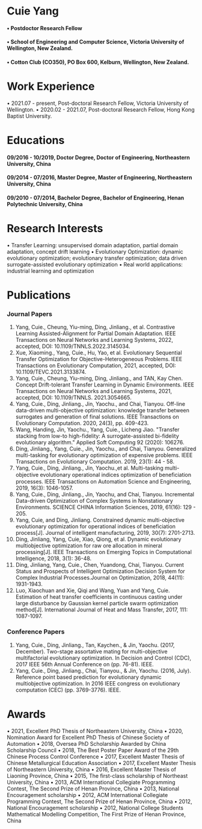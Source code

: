 # Cuie Yang
#### • Postdoctor Research Fellow 
#### • School of Engineering and Computer Science, Victoria University of Wellington, New Zealand. 
#### • Cotton Club (CO350), PO Box 600, Kelburn, Wellington, New Zealand.

# Work Experience
• 2021.07 - present, Post-doctoral Research Fellow, Victoria University of Wellington.
• 2020.02 - 2021.07, Post-doctoral Research Fellow, Hong Kong Baptist University.

# Educations
#### 09/2016 - 10/2019, Doctor Degree, Doctor of Engineering, Northeastern University, China
#### 09/2014 - 07/2016, Master Degree, Master of Engineering, Northeastern University, China
#### 09/2010 - 07/2014, Bachelor Degree, Bachelor of Engineering, Henan Polytechnic University, China

# Research Interests

• Transfer Learning: unsupervised domain adaptation, partial domain adaptation, concept drift learning
•	Evolutionary Optimization: dynamic evolutionary optimization; evolutionary transfer    optimization; data driven surrogate-assisted evolutionary optimization
•	Real world applications: industrial learning and optimization


# Publications
### Journal Papers
1.	Yang, Cuie., Cheung, Yiu-ming, Ding, Jinliang., et al.  Contrastive Learning Assisted-Alignment for Partial Domain Adaptation. IEEE Transactions on Neural Networks and Learning Systems, 2022, accepted, DOI: 10.1109/TNNLS.2022.3145034. 
2.	Xue, Xiaoming., Yang, Cuie., Hu, Yao, et al. Evolutionary Sequential Transfer Optimization for Objective-Heterogeneous Problems. IEEE Transactions on Evolutionary Computation, 2021, accepted, DOI: 10.1109/TEVC.2021.3133874. 
3.	Yang, Cuie., Cheung, Yiu-ming, Ding, Jinliang., and TAN, Kay Chen.  Concept Drift-tolerant Transfer Learning in Dynamic Environments. IEEE Transactions on Neural Networks and Learning Systems, 2021, accepted, DOI: 10.1109/TNNLS. 2021.3054665. 
4.	Yang, Cuie., Ding, Jinliang., Jin, Yaochu., and Chai, Tianyou. Off-line data-driven multi-objective optimization: knowledge transfer between surrogates and generation of final solutions. IEEE Transactions on Evolutionary Computation. 2020, 24(3), pp. 409-423.
5.	Wang, Handing, Jin, Yaochu., Yang, Cuie., Licheng Jiao. "Transfer stacking from low-to high-fidelity: A surrogate-assisted bi-fidelity evolutionary algorithm." Applied Soft Computing 92 (2020): 106276.
6.	Ding, Jinliang., Yang, Cuie., Jin, Yaochu., and Chai, Tianyou. Generalized multi-tasking for evolutionary optimization of expensive problems. IEEE Transactions on Evolutionary Computation. 2019, 23(1): 44 - 58. 
7.	Yang, Cuie., Ding, Jinliang., Jin, Yaochu.,et al. Multi-tasking multi-objective evolutionary operational indices optimization of beneﬁciation processes. IEEE Transactions on Automation Science and Engineering, 2019, 16(3): 1046-1057.
8.	Yang, Cuie., Ding, Jinliang., Jin, Yaochu, and Chai, Tianyou. Incremental Data-driven Optimization of Complex Systems in Nonstationary Environments. SCIENCE CHINA Information Sciences, 2019, 61(16): 129 - 205.
9.	Yang, Cuie, and Ding, Jinliang. Constrained dynamic multi-objective evolutionary optimization for operational indices of beneficiation process[J]. Journal of intelligent manufacturing, 2019, 30(7): 2701-2713.
10.	Ding, Jinliang, Yang, Cuie, Xiao, Qiong, et al. Dynamic evolutionary multiobjective optimization for raw ore allocation in mineral processing[J]. IEEE Transactions on Emerging Topics in Computational Intelligence, 2018, 3(1): 36-48.
11.	Ding, Jinliang, Yang, Cuie., Chen, Yuandong, Chai, Tianyou. Current Status and Prospects of Intelligent Optimization Decision System for Complex Industrial Processes.Journal on Optimization, 2018, 44(11): 1931-1943.
12.	Luo, Xiaochuan and Xie, Qiqi and Wang, Yuan and Yang, Cuie. Estimation of heat transfer coefficients in continuous casting under large disturbance by Gaussian kernel particle swarm optimization method[J]. International Journal of Heat and Mass Transfer, 2017, 111: 1087-1097.

### Conference Papers

1.	Yang, Cuie., Ding, Jinliang., Tan, Kaychen., & Jin, Yaochu. (2017, December). Two-stage assortative mating for multi-objective multifactorial evolutionary optimization. In Decision and Control (CDC), 2017 IEEE 56th Annual Conference on (pp. 76-81). IEEE.
2.	Yang, Cuie., Ding, Jinliang., Chai, Tianyou., & Jin, Yaochu. (2016, July). Reference point based prediction for evolutionary dynamic multiobjective optimization. In 2016 IEEE congress on evolutionary computation (CEC) (pp. 3769-3776). IEEE.

# Awards
•	2021, Excellent PhD Thesis of Northeastern University, China
•	2020, Nomination Award for Excellent PhD Thesis of Chinese Society of Automation 
•	2018, Oversea PhD Scholarship Awarded by China Scholarship Council 
•	2018, The Best Poster Paper Award of the 29th Chinese Process Control Conference 
•	2017, Excellent Master Thesis of Chinese Metallurgical Education Association 
•	2017, Excellent Master Thesis of Northeastern University, China
•	2016, Excellent Master Thesis of Liaoning Province, China 
•	2015, The first-class scholarship of Northeast University, China
•	2013, ACM International Collegiate Programming Contest, The Second Prize of Henan Province, China
•	2013, National Encouragement scholarship
•	2012, ACM International Collegiate Programming Contest, The Second Prize of Henan Province, China
•	2012, National Encouragement scholarship
•	2012, National College Students Mathematical Modelling Competition, The First Prize of Henan Province, China

